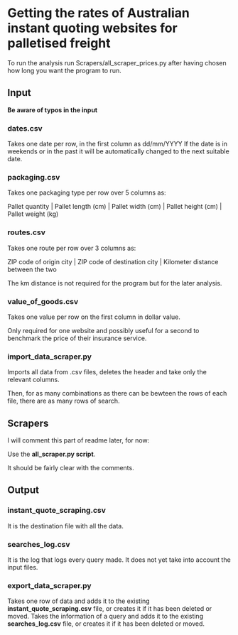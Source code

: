 # Getting the rates of Australian instant quoting websites for palletised freight

To run the analysis run Scrapers/all_scraper_prices.py after having chosen how long you want the program to run.

## Input

**Be aware of typos in the input**

### dates.csv

Takes one date per row, in the first column as dd/mm/YYYY
If the date is in weekends or in the past it will be automatically changed to the next suitable date.


### packaging.csv

Takes one packaging type per row over 5 columns as:

Pallet quantity | Pallet length (cm) | Pallet width (cm) | Pallet height (cm) | Pallet weight (kg)


### routes.csv

Takes one route per row over 3 columns as:

ZIP code of origin city | ZIP code of destination city | Kilometer distance between the two

The km distance is not required for the program but for the later analysis.


### value_of_goods.csv

Takes one value per row on the first column in dollar value.

Only required for one website and possibly useful for a second to benchmark the price of their insurance service.


### import_data_scraper.py

Imports all data from .csv files, deletes the header and take only the relevant columns.

Then, for as many combinations as there can be bewteen the rows of each file, there are as many rows of search.


## Scrapers

I will comment this part of readme later, for now:

Use the **all_scraper.py script**.

It should be fairly clear with the comments.


## Output

### instant_quote_scraping.csv

It is the destination file with all the data.


### searches_log.csv

It is the log that logs every query made. It does not yet take into account the input files.


### export_data_scraper.py

Takes one row of data and adds it to the existing **instant_quote_scraping.csv** file, or creates it if it has been deleted or moved.
Takes the information of a query and adds it to the existing **searches_log.csv** file, or creates it if it has been deleted or moved.
